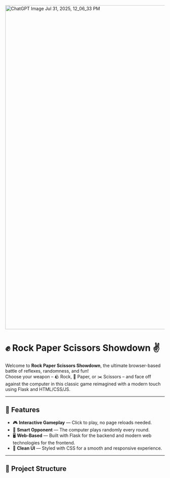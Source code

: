 <img width="1024" height="1024" alt="ChatGPT Image Jul 31, 2025, 12_06_33 PM" src="https://github.com/user-attachments/assets/8e2a9376-b856-4fd4-93a6-8ea21c8e3c53" />

# ✊ Rock Paper Scissors Showdown ✌️


Welcome to **Rock Paper Scissors Showdown**, the ultimate browser-based battle of reflexes, randomness, and fun!  
Choose your weapon – 🪨 Rock, 📄 Paper, or ✂️ Scissors – and face off against the computer in this classic game reimagined with a modern touch using Flask and HTML/CSS/JS.

---

## 🚀 Features

- 🎮 **Interactive Gameplay** — Click to play, no page reloads needed.
- 🤖 **Smart Opponent** — The computer plays randomly every round.
- 🖥️ **Web-Based** — Built with Flask for the backend and modern web technologies for the frontend.
- 🎨 **Clean UI** — Styled with CSS for a smooth and responsive experience.

---

## 📁 Project Structure


